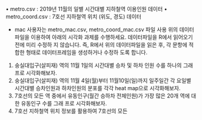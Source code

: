 • metro.csv : 2019년 11월의 일별 시간대별 지하철역 이용인원 데이터
• metro_coord.csv : 7호선 지하철역 위치 (위도, 경도) 데이터
* mac 사용자는 metro_mac.csv, metro_coord_mac.csv 파일 사용
위의 데이터파일을 이용하여 아래의 시각화 과제를 수행하세요. 데이터파일을 R에서 읽어오기 전에 미리 수정하
지 않습니다. 즉, R에서 위의 데이터파일을 읽은 후, 각 문항에 적합한 형태로 데이터프레임을 생성하거나 수정하
도록 합니다.
1. 숭실대입구(살피재) 역의 11월 1일의 시간대별 승차 및 하차 인원 수를 하나의 그래프로 시각화해보자.
2. 숭실대입구(살피재) 역의 11월 4일(월)부터 11월10일(일)까지 일주일간 각 요일별 시간대별 승차인원과
하차인원의 분포를 각각 heat map으로 시각화해보자.
3. 7호선의 모든 역 중에서 유동인구(월간 승하차 전체인원)가 가장 많은 20개 역에 대한 유동인구 수를 그래
프로 시각화해보자.
4. 7호선 지하철역 위치 정보를 활용하여 7호선의 모든
